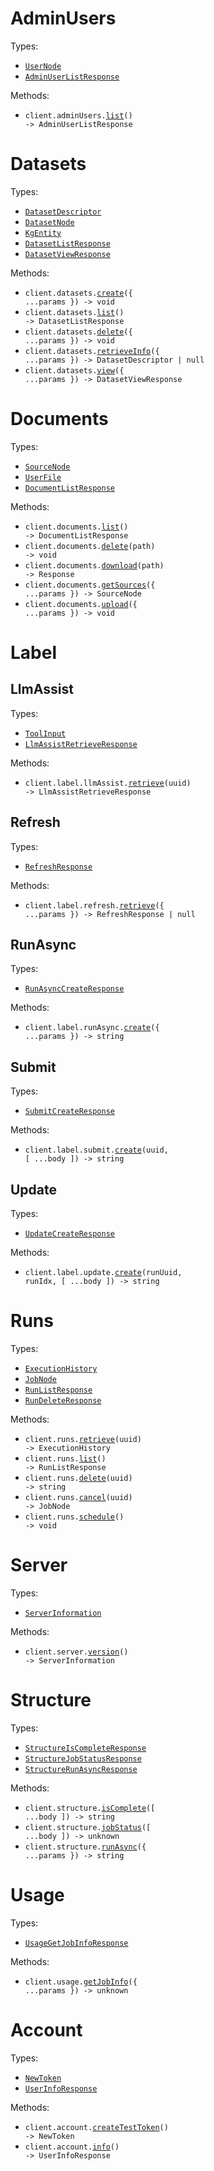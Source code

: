 # AdminUsers

Types:

- <code><a href="./src/resources/admin-users.ts">UserNode</a></code>
- <code><a href="./src/resources/admin-users.ts">AdminUserListResponse</a></code>

Methods:

- <code title="get /admin/users/list">client.adminUsers.<a href="./src/resources/admin-users.ts">list</a>() -> AdminUserListResponse</code>

# Datasets

Types:

- <code><a href="./src/resources/datasets.ts">DatasetDescriptor</a></code>
- <code><a href="./src/resources/datasets.ts">DatasetNode</a></code>
- <code><a href="./src/resources/datasets.ts">KgEntity</a></code>
- <code><a href="./src/resources/datasets.ts">DatasetListResponse</a></code>
- <code><a href="./src/resources/datasets.ts">DatasetViewResponse</a></code>

Methods:

- <code title="post /dataset/create">client.datasets.<a href="./src/resources/datasets.ts">create</a>({ ...params }) -> void</code>
- <code title="get /dataset/list">client.datasets.<a href="./src/resources/datasets.ts">list</a>() -> DatasetListResponse</code>
- <code title="delete /dataset/delete">client.datasets.<a href="./src/resources/datasets.ts">delete</a>({ ...params }) -> void</code>
- <code title="get /dataset/info">client.datasets.<a href="./src/resources/datasets.ts">retrieveInfo</a>({ ...params }) -> DatasetDescriptor | null</code>
- <code title="get /dataset/view">client.datasets.<a href="./src/resources/datasets.ts">view</a>({ ...params }) -> DatasetViewResponse</code>

# Documents

Types:

- <code><a href="./src/resources/documents.ts">SourceNode</a></code>
- <code><a href="./src/resources/documents.ts">UserFile</a></code>
- <code><a href="./src/resources/documents.ts">DocumentListResponse</a></code>

Methods:

- <code title="get /documents/list">client.documents.<a href="./src/resources/documents.ts">list</a>() -> DocumentListResponse</code>
- <code title="delete /documents/delete/{path}">client.documents.<a href="./src/resources/documents.ts">delete</a>(path) -> void</code>
- <code title="get /documents/download/{path}">client.documents.<a href="./src/resources/documents.ts">download</a>(path) -> Response</code>
- <code title="get /source/get_sources">client.documents.<a href="./src/resources/documents.ts">getSources</a>({ ...params }) -> SourceNode</code>
- <code title="post /documents/upload">client.documents.<a href="./src/resources/documents.ts">upload</a>({ ...params }) -> void</code>

# Label

## LlmAssist

Types:

- <code><a href="./src/resources/label/llm-assist.ts">ToolInput</a></code>
- <code><a href="./src/resources/label/llm-assist.ts">LlmAssistRetrieveResponse</a></code>

Methods:

- <code title="get /label/llm_assist/{uuid}">client.label.llmAssist.<a href="./src/resources/label/llm-assist.ts">retrieve</a>(uuid) -> LlmAssistRetrieveResponse</code>

## Refresh

Types:

- <code><a href="./src/resources/label/refresh.ts">RefreshResponse</a></code>

Methods:

- <code title="get /label/refresh">client.label.refresh.<a href="./src/resources/label/refresh.ts">retrieve</a>({ ...params }) -> RefreshResponse | null</code>

## RunAsync

Types:

- <code><a href="./src/resources/label/run-async.ts">RunAsyncCreateResponse</a></code>

Methods:

- <code title="post /label/run_async">client.label.runAsync.<a href="./src/resources/label/run-async.ts">create</a>({ ...params }) -> string</code>

## Submit

Types:

- <code><a href="./src/resources/label/submit.ts">SubmitCreateResponse</a></code>

Methods:

- <code title="post /label/submit/{uuid}">client.label.submit.<a href="./src/resources/label/submit.ts">create</a>(uuid, [ ...body ]) -> string</code>

## Update

Types:

- <code><a href="./src/resources/label/update.ts">UpdateCreateResponse</a></code>

Methods:

- <code title="post /label/update/{run_uuid}/{run_idx}">client.label.update.<a href="./src/resources/label/update.ts">create</a>(runUuid, runIdx, [ ...body ]) -> string</code>

# Runs

Types:

- <code><a href="./src/resources/runs.ts">ExecutionHistory</a></code>
- <code><a href="./src/resources/runs.ts">JobNode</a></code>
- <code><a href="./src/resources/runs.ts">RunListResponse</a></code>
- <code><a href="./src/resources/runs.ts">RunDeleteResponse</a></code>

Methods:

- <code title="get /runs/get/{uuid}">client.runs.<a href="./src/resources/runs.ts">retrieve</a>(uuid) -> ExecutionHistory</code>
- <code title="get /runs/list">client.runs.<a href="./src/resources/runs.ts">list</a>() -> RunListResponse</code>
- <code title="post /runs/delete/{uuid}">client.runs.<a href="./src/resources/runs.ts">delete</a>(uuid) -> string</code>
- <code title="post /runs/cancel/{uuid}">client.runs.<a href="./src/resources/runs.ts">cancel</a>(uuid) -> JobNode</code>
- <code title="post /runs/schedule">client.runs.<a href="./src/resources/runs.ts">schedule</a>() -> void</code>

# Server

Types:

- <code><a href="./src/resources/server.ts">ServerInformation</a></code>

Methods:

- <code title="get /server/version">client.server.<a href="./src/resources/server.ts">version</a>() -> ServerInformation</code>

# Structure

Types:

- <code><a href="./src/resources/structure.ts">StructureIsCompleteResponse</a></code>
- <code><a href="./src/resources/structure.ts">StructureJobStatusResponse</a></code>
- <code><a href="./src/resources/structure.ts">StructureRunAsyncResponse</a></code>

Methods:

- <code title="post /structure/is_complete">client.structure.<a href="./src/resources/structure.ts">isComplete</a>([ ...body ]) -> string</code>
- <code title="post /structure/job_status">client.structure.<a href="./src/resources/structure.ts">jobStatus</a>([ ...body ]) -> unknown</code>
- <code title="post /structure/run_async">client.structure.<a href="./src/resources/structure.ts">runAsync</a>({ ...params }) -> string</code>

# Usage

Types:

- <code><a href="./src/resources/usage.ts">UsageGetJobInfoResponse</a></code>

Methods:

- <code title="post /usage/get_job_info">client.usage.<a href="./src/resources/usage.ts">getJobInfo</a>({ ...params }) -> unknown</code>

# Account

Types:

- <code><a href="./src/resources/account.ts">NewToken</a></code>
- <code><a href="./src/resources/account.ts">UserInfoResponse</a></code>

Methods:

- <code title="post /user/create_test_token">client.account.<a href="./src/resources/account.ts">createTestToken</a>() -> NewToken</code>
- <code title="get /user/info">client.account.<a href="./src/resources/account.ts">info</a>() -> UserInfoResponse</code>

